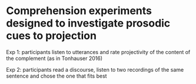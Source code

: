 # Comprehension experiments designed to investigate prosodic cues to projection

Exp 1: participants listen to utterances and rate projectivity of the content of the complement (as in Tonhauser 2016)

Exp 2: participants read a discourse, listen to two recordings of the same sentence and chose the one that fits best